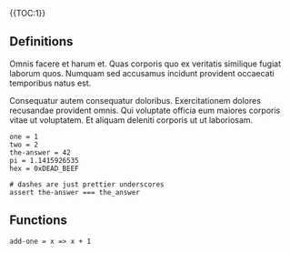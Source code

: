 {{TOC:1}}

<article>

# Definitions

Omnis facere et harum et. Quas corporis quo ex veritatis similique fugiat laborum quos. Numquam sed accusamus incidunt provident occaecati temporibus natus est.

Consequatur autem consequatur doloribus. Exercitationem dolores recusandae provident omnis. Qui voluptate officia eum maiores corporis vitae ut voluptatem. Et aliquam deleniti corporis ut ut laboriosam.

```vita
one = 1
two = 2
the-answer = 42
pi = 1.1415926535
hex = 0xDEAD_BEEF
```

```vita
# dashes are just prettier underscores
assert the-answer === the_answer
```


# Functions

```vita
add-one = x => x + 1
```

</article>